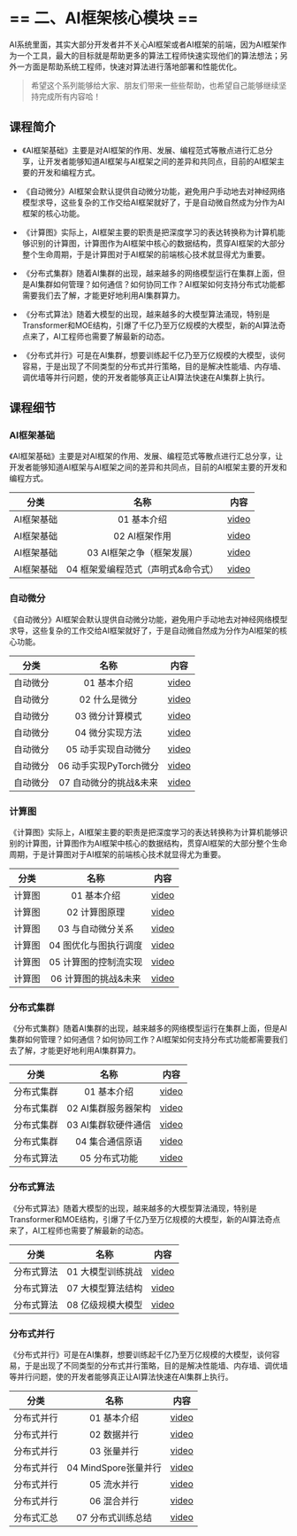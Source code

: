 <!--Copyright © ZOMI 适用于[License](https://github.com/chenzomi12/DeepLearningSystem)版权许可-->

# == 二、AI框架核心模块 ==

AI系统里面，其实大部分开发者并不关心AI框架或者AI框架的前端，因为AI框架作为一个工具，最大的目标就是帮助更多的算法工程师快速实现他们的算法想法；另外一方面是帮助系统工程师，快速对算法进行落地部署和性能优化。

> 希望这个系列能够给大家、朋友们带来一些些帮助，也希望自己能够继续坚持完成所有内容哈！

## 课程简介

- 《AI框架基础》主要是对AI框架的作用、发展、编程范式等散点进行汇总分享，让开发者能够知道AI框架与AI框架之间的差异和共同点，目前的AI框架主要的开发和编程方式。

- 《自动微分》AI框架会默认提供自动微分功能，避免用户手动地去对神经网络模型求导，这些复杂的工作交给AI框架就好了，于是自动微自然成为分作为AI框架的核心功能。

- 《计算图》实际上，AI框架主要的职责是把深度学习的表达转换称为计算机能够识别的计算图，计算图作为AI框架中核心的数据结构，贯穿AI框架的大部分整个生命周期，于是计算图对于AI框架的前端核心技术就显得尤为重要。

- 《分布式集群》随着AI集群的出现，越来越多的网络模型运行在集群上面，但是AI集群如何管理？如何通信？如何协同工作？AI框架如何支持分布式功能都需要我们去了解，才能更好地利用AI集群算力。

- 《分布式算法》随着大模型的出现，越来越多的大模型算法涌现，特别是Transformer和MOE结构，引爆了千亿乃至万亿规模的大模型，新的AI算法奇点来了，AI工程师也需要了解最新的动态。

- 《分布式并行》可是在AI集群，想要训练起千亿乃至万亿规模的大模型，谈何容易，于是出现了不同类型的分布式并行策略，目的是解决性能墙、内存墙、调优墙等并行问题，使的开发者能够真正让AI算法快速在AI集群上执行。

## 课程细节

### AI框架基础

《AI框架基础》主要是对AI框架的作用、发展、编程范式等散点进行汇总分享，让开发者能够知道AI框架与AI框架之间的差异和共同点，目前的AI框架主要的开发和编程方式。

| 分类     | 名称               | 内容                                                                                                   |
|:-:|:-:|:-:|
| AI框架基础 | 01 基本介绍          | [video](https://www.bilibili.com/video/BV1he4y1z7oD/) |
| AI框架基础 | 02 AI框架作用      | [video](https://www.bilibili.com/video/BV1fd4y1q7qk/) |
| AI框架基础 | 03 AI框架之争（框架发展）  | [video](https://www.bilibili.com/video/BV1C8411x7Kn/)      |
| AI框架基础 | 04 框架爱编程范式（声明式&命令式） | [video](https://www.bilibili.com/video/BV1gR4y1o7WT/)   |

### 自动微分

《自动微分》AI框架会默认提供自动微分功能，避免用户手动地去对神经网络模型求导，这些复杂的工作交给AI框架就好了，于是自动微自然成为分作为AI框架的核心功能。

| 分类   | 名称               | 内容                                                                                                   |
|:-:|:-:|:-:|
| 自动微分 | 01 基本介绍           | [video](https://www.bilibili.com/video/BV1FV4y1T7zp/)   |
| 自动微分 | 02 什么是微分         | [video](https://www.bilibili.com/video/BV1Ld4y1M7GJ/)   |
| 自动微分 | 03 微分计算模式       | [video](https://www.bilibili.com/video/BV1zD4y117bL/)      |
| 自动微分 | 04 微分实现方法        | [video](https://www.bilibili.com/video/BV1BN4y1P76t/)      |
| 自动微分 | 05 动手实现自动微分   | [video](https://www.bilibili.com/video/BV1Ne4y1p7WU/)  |
| 自动微分 | 06 动手实现PyTorch微分 | [video](https://www.bilibili.com/video/BV1ae4y1z7E6/) |
| 自动微分 | 07 自动微分的挑战&未来    | [video](https://www.bilibili.com/video/BV17e4y1z73W/)      |

### 计算图

《计算图》实际上，AI框架主要的职责是把深度学习的表达转换称为计算机能够识别的计算图，计算图作为AI框架中核心的数据结构，贯穿AI框架的大部分整个生命周期，于是计算图对于AI框架的前端核心技术就显得尤为重要。

| 分类  | 名称              | 内容                                                                                                      |
|:-:|:-:|:-:|
| 计算图 | 01 基本介绍         | [video](https://www.bilibili.com/video/BV1cG411E7gV/)      |
| 计算图 | 02 计算图原理       | [video](https://www.bilibili.com/video/BV1rR4y197HM/) |
| 计算图 | 03 与自动微分关系   | [video](https://www.bilibili.com/video/BV1S24y197FU/)          |
| 计算图 | 04 图优化与图执行调度    | [video](https://www.bilibili.com/video/BV1hD4y1k7Ty/)           |
| 计算图 | 05 计算图的控制流实现  | [video](https://www.bilibili.com/video/BV17P41177Pk/)       |
| 计算图 | 06 计算图的挑战&未来 | [video](https://www.bilibili.com/video/BV1hm4y1A7Nv/)             |

### 分布式集群

《分布式集群》随着AI集群的出现，越来越多的网络模型运行在集群上面，但是AI集群如何管理？如何通信？如何协同工作？AI框架如何支持分布式功能都需要我们去了解，才能更好地利用AI集群算力。

| 分类    | 名称           | 内容                                                                                                   |
|:-:|:-:|:-:|
| 分布式集群 | 01 基本介绍      | [video](https://www.bilibili.com/video/BV1ge411L7mi/)  |
| 分布式集群 | 02 AI集群服务器架构 | [video](https://www.bilibili.com/video/BV1fg41187rc/)  |
| 分布式集群 | 03 AI集群软硬件通信 | [video](https://www.bilibili.com/video/BV14P4y1S7u4/) |
| 分布式集群 | 04 集合通信原语    | [video](https://www.bilibili.com/video/BV1te4y1e7vz/)     |
| 分布式算法 | 05 分布式功能      | [video](https://www.bilibili.com/video/BV1n8411s7f3/)        |

### 分布式算法

《分布式算法》随着大模型的出现，越来越多的大模型算法涌现，特别是Transformer和MOE结构，引爆了千亿乃至万亿规模的大模型，新的AI算法奇点来了，AI工程师也需要了解最新的动态。

| 分类    | 名称                | 内容                                                                                                 |
|:-:|:-:|:-:|
| 分布式算法 | 01 大模型训练挑战       | [video](https://www.bilibili.com/video/BV1Y14y1576A/)      |
| 分布式算法 | 07 大模型算法结构     | [video](https://www.bilibili.com/video/BV1Mt4y1M7SE/) |
| 分布式算法 | 08 亿级规模大模型 | [video](https://www.bilibili.com/video/BV1em4y1F7ay/) |

### 分布式并行

《分布式并行》可是在AI集群，想要训练起千亿乃至万亿规模的大模型，谈何容易，于是出现了不同类型的分布式并行策略，目的是解决性能墙、内存墙、调优墙等并行问题，使的开发者能够真正让AI算法快速在AI集群上执行。

| 分类    | 名称               | 内容                                                                                                       |
|:-:|:-:|:-:|
| 分布式并行 | 01 基本介绍          | [video](https://www.bilibili.com/video/BV1ve411w7DL/)       |
| 分布式并行 | 02 数据并行          | [video](https://www.bilibili.com/video/BV1JK411S7gL/)      |
| 分布式并行 | 03 张量并行     | [video](https://www.bilibili.com/video/BV1vt4y1K7wT/)    |
| 分布式并行 | 04 MindSpore张量并行 | [video](https://www.bilibili.com/video/BV1vt4y1K7wT/) |
| 分布式并行 | 05 流水并行     | [video](https://www.bilibili.com/video/BV1WD4y1t7Ba/)  |
| 分布式并行 | 06 混合并行          | [video](https://www.bilibili.com/video/BV1gD4y1t7Ut/)    |
| 分布式汇总 | 07 分布式训练总结       | [video](https://www.bilibili.com/video/BV1av4y1S7DQ/)            |
